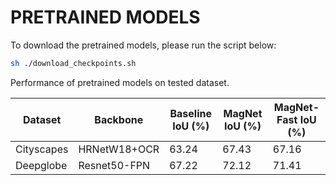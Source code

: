 # PRETRAINED MODELS
To download the pretrained models, please run the script below:
```bash
sh ./download_checkpoints.sh
```

Performance of pretrained models on tested dataset.

| Dataset | Backbone | Baseline IoU (%) | MagNet IoU (%) | MagNet-Fast IoU (%) |
| -------- | -------- | -------- | -------- | -------- |
| Cityscapes | HRNetW18+OCR | 63.24 | 67.43 | 67.16 |
| Deepglobe | Resnet50-FPN | 67.22 | 72.12 | 71.41 |